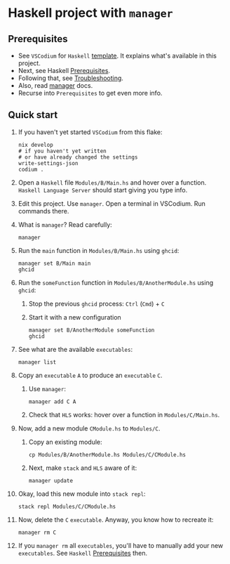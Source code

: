 # Haskell project with `manager`

## Prerequisites

- See `VSCodium` for `Haskell` [template](https://github.com/deemp/flakes/tree/main/templates/codium/haskell#readme).
It explains what's available in this project.
- Next, see Haskell [Prerequisites](https://github.com/br4ch1st0chr0n3/flakes/blob/main/README/Haskell.md).
- Following that, see [Troubleshooting](https://github.com/br4ch1st0chr0n3/flakes/blob/main/README/Troubleshooting.md).
- Also, read [manager](https://github.com/deemp/flakes/tree/main/manager#readme) docs.
- Recurse into `Prerequisites` to get even more info.

## Quick start

1. If you haven't yet started `VSCodium` from this flake:

    ```terminal
    nix develop
    # if you haven't yet written 
    # or have already changed the settings
    write-settings-json
    codium .
    ```

1. Open a `Haskell` file `Modules/B/Main.hs` and hover over a function. `Haskell Language Server` should start giving you type info.

1. Edit this project. Use `manager`. Open a terminal in VSCodium. Run commands there.

1. What is `manager`? Read carefully:

    ```terminal
    manager
    ```

1. Run the `main` function in `Modules/B/Main.hs` using `ghcid`:

    ```terminal
    manager set B/Main main
    ghcid
    ```

1. Run the `someFunction` function in `Modules/B/AnotherModule.hs` using `ghcid`:
    1. Stop the previous `ghcid` process: `Ctrl` (`Cmd`) + `C`
    2. Start it with a new configuration

        ```terminal
        manager set B/AnotherModule someFunction
        ghcid
        ```

1. See what are the available `executables`:

    ```terminal
    manager list
    ```

1. Copy an `executable` `A` to produce an `executable` `C`.
    1. Use `manager`:

        ```terminal
        manager add C A
        ```

    1. Check that `HLS` works: hover over a function in `Modules/C/Main.hs`.

1. Now, add a new module `CModule.hs` to `Modules/C`.
    1. Copy an existing module:

        ```terminal
        cp Modules/B/AnotherModule.hs Modules/C/CModule.hs
        ```

    1. Next, make `stack` and `HLS` aware of it:

        ```terminal
        manager update
        ```

1. Okay, load this new module into `stack repl`:

    ```terminal
    stack repl Modules/C/CModule.hs
    ```

1. Now, delete the `C` `executable`. Anyway, you know how to recreate it:

    ```terminal
    manager rm C
    ```

1. If you `manager rm` all `executables`, you'll have to manually add your new `executables`. See `Haskell` [Prerequisites](#prerequisites) then.
